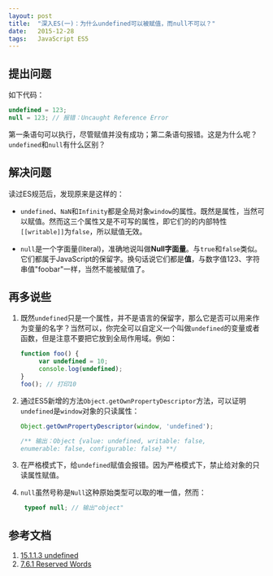 ```yaml
---
layout: post
title:  "深入ES(一)：为什么undefined可以被赋值，而null不可以？"
date:   2015-12-28
tags:   JavaScript ES5
---
```


## 提出问题

如下代码：

```javascript
undefined = 123;
null = 123; // 报错：Uncaught Reference Error
```

第一条语句可以执行，尽管赋值并没有成功；第二条语句报错。这是为什么呢？`undefined`和`null`有什么区别？

## 解决问题

读过ES规范后，发现原来是这样的：

- `undefined`、`NaN`和`Infinity`都是全局对象`window`的属性。既然是属性，当然可以赋值。然而这三个属性又是不可写的属性，即它们的的内部特性`[[writable]]`为`false`，所以赋值无效。

- `null`是一个字面量(literal)，准确地说叫做**Null字面量**。与`true`和`false`类似。它们都属于JavaScript的保留字。换句话说它们都是**值**，与数字值123、字符串值"foobar"一样，当然不能被赋值了。

## 再多说些

1. 既然`undefined`只是一个属性，并不是语言的保留字，那么它是否可以用来作为变量的名字？当然可以，你完全可以自定义一个叫做`undefined`的变量或者函数，但是注意不要把它放到全局作用域。例如：

    ```javascript
    function foo() {
         var undefined = 10;
         console.log(undefined);
    }
    foo(); // 打印10
    ```

2. 通过ES5新增的方法`Object.getOwnPropertyDescriptor`方法，可以证明`undefined`是`window`对象的只读属性：

    ```javascript
    Object.getOwnPropertyDescriptor(window, 'undefined');

    /** 输出：Object {value: undefined, writable: false,
    enumerable: false, configurable: false} **/
    ```

3. 在严格模式下，给`undefined`赋值会报错。因为严格模式下，禁止给对象的只读属性赋值。

4. `null`虽然号称是`Null`这种原始类型可以取的唯一值，然而：
    ```javascript
     typeof null; // 输出"object"
    ```

## 参考文档

1. [15.1.1.3 undefined][1]
2. [7.6.1 Reserved Words][2]

  [1]: http://es5.github.io/#x15.1.1.3
  [2]: http://es5.github.io/#x7.6.1
